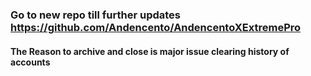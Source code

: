 ### Go to new repo till further updates https://github.com/Andencento/AndencentoXExtremePro
#### The Reason to archive and close is major issue clearing history of accounts
